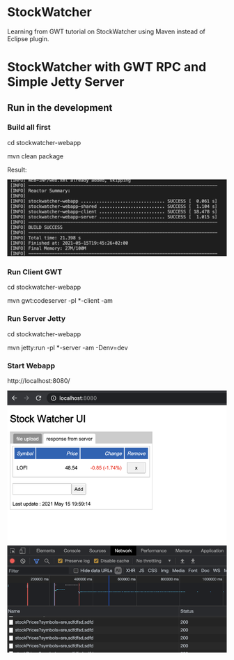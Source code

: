 # StockWatcher

Learning from GWT tutorial on StockWatcher using Maven instead of Eclipse plugin.


# StockWatcher with GWT RPC and Simple Jetty Server

## Run in the development

### Build all first

cd stockwatcher-webapp

mvn clean package

Result: 

![Build Result](build-result.png?raw=true "Build Result")

### Run Client GWT

cd stockwatcher-webapp

mvn gwt:codeserver -pl *-client -am

### Run Server Jetty

cd stockwatcher-webapp

mvn jetty:run -pl *-server -am -Denv=dev

### Start Webapp

http://localhost:8080/

![StockWatcher UI](stockwatcher-ui.png?raw=true "StockWatcher UI")
